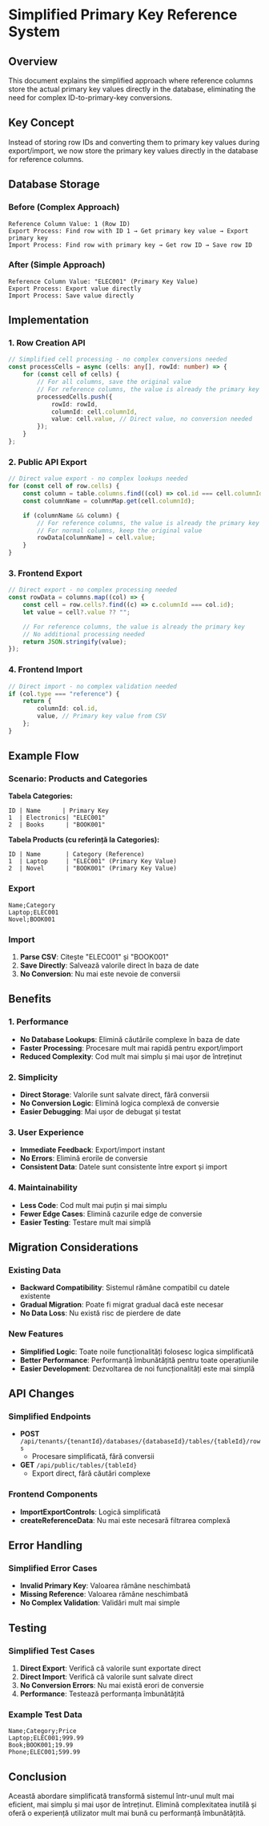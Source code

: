<!-- @format -->

# Simplified Primary Key Reference System

## Overview

This document explains the simplified approach where reference columns store the
actual primary key values directly in the database, eliminating the need for
complex ID-to-primary-key conversions.

## Key Concept

Instead of storing row IDs and converting them to primary key values during
export/import, we now store the primary key values directly in the database for
reference columns.

## Database Storage

### Before (Complex Approach)

```
Reference Column Value: 1 (Row ID)
Export Process: Find row with ID 1 → Get primary key value → Export primary key
Import Process: Find row with primary key → Get row ID → Save row ID
```

### After (Simple Approach)

```
Reference Column Value: "ELEC001" (Primary Key Value)
Export Process: Export value directly
Import Process: Save value directly
```

## Implementation

### 1. Row Creation API

```typescript
// Simplified cell processing - no complex conversions needed
const processCells = async (cells: any[], rowId: number) => {
	for (const cell of cells) {
		// For all columns, save the original value
		// For reference columns, the value is already the primary key
		processedCells.push({
			rowId: rowId,
			columnId: cell.columnId,
			value: cell.value, // Direct value, no conversion needed
		});
	}
};
```

### 2. Public API Export

```typescript
// Direct value export - no complex lookups needed
for (const cell of row.cells) {
	const column = table.columns.find((col) => col.id === cell.columnId);
	const columnName = columnMap.get(cell.columnId);

	if (columnName && column) {
		// For reference columns, the value is already the primary key
		// For normal columns, keep the original value
		rowData[columnName] = cell.value;
	}
}
```

### 3. Frontend Export

```typescript
// Direct export - no complex processing needed
const rowData = columns.map((col) => {
	const cell = row.cells?.find((c) => c.columnId === col.id);
	let value = cell?.value ?? "";

	// For reference columns, the value is already the primary key
	// No additional processing needed
	return JSON.stringify(value);
});
```

### 4. Frontend Import

```typescript
// Direct import - no complex validation needed
if (col.type === "reference") {
	return {
		columnId: col.id,
		value, // Primary key value from CSV
	};
}
```

## Example Flow

### Scenario: Products and Categories

**Tabela Categories:**

```
ID | Name      | Primary Key
1  | Electronics| "ELEC001"
2  | Books      | "BOOK001"
```

**Tabela Products (cu referință la Categories):**

```
ID | Name       | Category (Reference)
1  | Laptop     | "ELEC001" (Primary Key Value)
2  | Novel      | "BOOK001" (Primary Key Value)
```

### Export

```csv
Name;Category
Laptop;ELEC001
Novel;BOOK001
```

### Import

1. **Parse CSV**: Citește "ELEC001" și "BOOK001"
2. **Save Directly**: Salvează valorile direct în baza de date
3. **No Conversion**: Nu mai este nevoie de conversii

## Benefits

### 1. Performance

- **No Database Lookups**: Elimină căutările complexe în baza de date
- **Faster Processing**: Procesare mult mai rapidă pentru export/import
- **Reduced Complexity**: Cod mult mai simplu și mai ușor de întreținut

### 2. Simplicity

- **Direct Storage**: Valorile sunt salvate direct, fără conversii
- **No Conversion Logic**: Elimină logica complexă de conversie
- **Easier Debugging**: Mai ușor de debugat și testat

### 3. User Experience

- **Immediate Feedback**: Export/import instant
- **No Errors**: Elimină erorile de conversie
- **Consistent Data**: Datele sunt consistente între export și import

### 4. Maintainability

- **Less Code**: Cod mult mai puțin și mai simplu
- **Fewer Edge Cases**: Elimină cazurile edge de conversie
- **Easier Testing**: Testare mult mai simplă

## Migration Considerations

### Existing Data

- **Backward Compatibility**: Sistemul rămâne compatibil cu datele existente
- **Gradual Migration**: Poate fi migrat gradual dacă este necesar
- **No Data Loss**: Nu există risc de pierdere de date

### New Features

- **Simplified Logic**: Toate noile funcționalități folosesc logica simplificată
- **Better Performance**: Performanță îmbunătățită pentru toate operațiunile
- **Easier Development**: Dezvoltarea de noi funcționalități este mai simplă

## API Changes

### Simplified Endpoints

- **POST**
  `/api/tenants/{tenantId}/databases/{databaseId}/tables/{tableId}/rows`
  - Procesare simplificată, fără conversii
- **GET** `/api/public/tables/{tableId}`
  - Export direct, fără căutări complexe

### Frontend Components

- **ImportExportControls**: Logică simplificată
- **createReferenceData**: Nu mai este necesară filtrarea complexă

## Error Handling

### Simplified Error Cases

- **Invalid Primary Key**: Valoarea rămâne neschimbată
- **Missing Reference**: Valoarea rămâne neschimbată
- **No Complex Validation**: Validări mult mai simple

## Testing

### Simplified Test Cases

1. **Direct Export**: Verifică că valorile sunt exportate direct
2. **Direct Import**: Verifică că valorile sunt salvate direct
3. **No Conversion Errors**: Nu mai există erori de conversie
4. **Performance**: Testează performanța îmbunătățită

### Example Test Data

```csv
Name;Category;Price
Laptop;ELEC001;999.99
Book;BOOK001;19.99
Phone;ELEC001;599.99
```

## Conclusion

Această abordare simplificată transformă sistemul într-unul mult mai eficient,
mai simplu și mai ușor de întreținut. Elimină complexitatea inutilă și oferă o
experiență utilizator mult mai bună cu performanță îmbunătățită.
